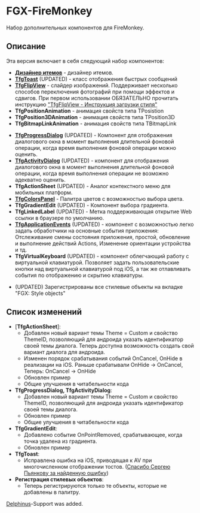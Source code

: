 # FGX-FireMonkey
Набор дополнительных компонентов для FireMonkey.

## Описание

Эта версия включает в себя следующий набор компонентов:

* [**Дизайнер итемов**](http://fire-monkey.ru/topic/1355-opisanie-redaktora-itemov/) - дизайнер итемов.
* [**TfgToast**](http://fire-monkey.ru/topic/1904-opisanie-tfgtoast-bystrye-uvedomleniia/#entry9976) (UPDATED) - класс отображения быстрых сообщений
* [**TfgFlipView**](http://fire-monkey.ru/topic/996-opisanie-tfgflipview-slaider-izobrazhenii/) - слайдер изображений. Поддерживает несколько способов переключения фотографий при помощи эффектов и сдвигов. При первом использовании ОБЯЗАТЕЛЬНО прочитать инструкцию ["TfgFlipView - Инструкция загрузки стиля"](http://fire-monkey.ru/topic/1054-tfgflipview-instruktciia-zagruzki-stilia/)
* **TfgPositionAnimation** - анимация свойств типа TPosistion
* **TfgPosition3DAnimation** - анимация свойств типа TPosition3D 
* **TfgBitmapLinkAnimation** - анимация свойств типа TBitmapLink 
- [**TfgProgressDialog**](http://fire-monkey.ru/topic/594-opisanie-tfgprogressdialog/#entry2415) (UPDATED) - Компонент для отображения диалогового окна в момент выполнения длительной фоновой операции, когда время выполнения фоновой операции можно оценить.
- [**TfgActivityDialog**](http://fire-monkey.ru/topic/593-opisanie-tfgactivitydialog/) (UPDATED) - компонент для отображения диалогового окна в момент выполнения длительной фоновой операции, когда время выполнения операции не возможно адекватно оценить.
- **TfgActionSheet** (UPDATED) - Аналог контекстного меню для мобильных платформ.
- [**TfgColorsPanel**](http://fire-monkey.ru/topic/597-opisanie-tfgcolorspanel/#entry2419) - Палитра цветов с возможностью выбора цвета.
- **TfgGradientEdit** (UPDATED) - Компонент выбора градиента.
- **TfgLinkedLabel** (UPDATED) - Метка поддерживающая открытие Web ссылки в браузере по умолчанию.
- [**TfgApplicationEvents**](http://fire-monkey.ru/topic/1055-opisanie-tfgapplicationevents-monitoring-osnovnykh-sobytii-pril/) (UPDATED) - компонент с возможностью легко задать обработчики на основные события приложения: Отслеживание смены состояния приложения, простой, обновление и выполнение действий Actions, Изменение ориентации устройства и тд.
- **TfgVirtualKeyboard** (UPDATED) - компонент облегчающий работу с виртуальной клавиатурой. Позволяет задать пользовательские кнопки над виртуальной клавиатурой под iOS, а так же отлавливать события по отображению и скрытию клавиатуры.
* (UPDATED) Зарегистрированы все стилевые объекты на вкладке "FGX: Style objects"

## Список изменений

* [**TfgActionSheet**]: 
  * Добавлен новый вариант темы Theme = Custom и свойство ThemeID, позволяющий для андроида указать идентификатор своей темы диалога. Теперь доступна возможность создать свой вариант диалога для андроида.
  * Изменен порядок срабатывания событий OnCancel, OnHide в реализации на iOS. Раньше срабатывали OnHide -> OnCancel, Теперь: OnCancel -> OnHide
  * Обновлен пример
  * Общие улучшения в читабельности кода
* **TfgProgressDialog, TfgActivityDialog**:
  * Добавлен новый вариант темы Theme = Custom и свойство ThemeID, позволяющий для андроида указать идентификатор своей темы диалога.
  * Обновлен пример
  * Общие улучшения в читабельности кода
* **TfgGradientEdit**:
  * Добавлено событие OnPointRemoved, срабатывающее, когда точка удалена из градиента.
  * Обновлен пример
* **TfgToast**:
  * Исправлена ошибка на iOS, приводящая к AV при многочисленном отображении тостов. ([Спасибо Сергею Пьянкову за найденную ошибку](http://fire-monkey.ru/topic/1904-%D0%BE%D0%BF%D0%B8%D1%81%D0%B0%D0%BD%D0%B8%D0%B5-tfgtoast-%D0%B1%D1%8B%D1%81%D1%82%D1%80%D1%8B%D0%B5-%D1%83%D0%B2%D0%B5%D0%B4%D0%BE%D0%BC%D0%BB%D0%B5%D0%BD%D0%B8%D1%8F/?do=findComment&comment=18886))
* **Регистрация стилевых объектов**:
  * Теперь регистрируются только те объекты, которые не добавлены в палитру.

[Delphinus](http://memnarch.bplaced.net/blog/2015/08/delphinus-packagemanager-for-delphi-xe-and-newer/)-Support was added.
